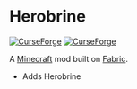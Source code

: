 # Herobrine

[![CurseForge](http://cf.way2muchnoise.eu/full_herobrine_downloads.svg)](http://www.curseforge.com/minecraft/mc-mods/herobrine)
[![CurseForge](http://cf.way2muchnoise.eu/versions/herobrine.svg)](http://www.curseforge.com/minecraft/mc-mods/herobrine)

A [Minecraft](minecraft.net) mod built on [Fabric](fabricmc.net).

* Adds Herobrine